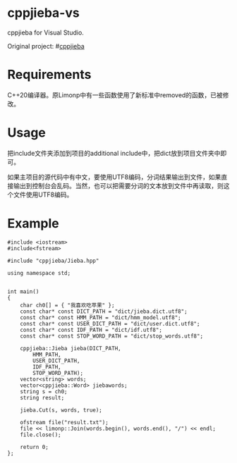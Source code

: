 # cppjieba-vs
 cppjieba for Visual Studio.


Original project: #[cppjieba](https://github.com/yanyiwu/cppjieba)

# Requirements
C++20编译器。原Limonp中有一些函数使用了新标准中removed的函数，已被修改。

# Usage
把include文件夹添加到项目的additional include中，把dict放到项目文件夹中即可。

如果主项目的源代码中有中文，要使用UTF8编码，分词结果输出到文件，如果直接输出到控制台会乱码。当然，也可以把需要分词的文本放到文件中再读取，则这个文件使用UTF8编码。

# Example
```
#include <iostream>
#include<fstream>

#include "cppjieba/Jieba.hpp"

using namespace std;


int main()
{
    char ch0[] = { "我喜欢吃苹果" };
    const char* const DICT_PATH = "dict/jieba.dict.utf8";
    const char* const HMM_PATH = "dict/hmm_model.utf8";
    const char* const USER_DICT_PATH = "dict/user.dict.utf8";
    const char* const IDF_PATH = "dict/idf.utf8";
    const char* const STOP_WORD_PATH = "dict/stop_words.utf8";

    cppjieba::Jieba jieba(DICT_PATH,
        HMM_PATH,
        USER_DICT_PATH,
        IDF_PATH,
        STOP_WORD_PATH);
    vector<string> words;
    vector<cppjieba::Word> jiebawords;
    string s = ch0;
    string result;

    jieba.Cut(s, words, true);

    ofstream file("result.txt");
    file << limonp::Join(words.begin(), words.end(), "/") << endl;
    file.close();

    return 0;
};
```